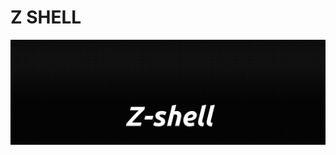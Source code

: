 # Z SHELL


<img src="https://github.com/SebastianUA/shell-in-Unix-Linux/blob/master/zsh/%D0%A3%D1%81%D1%82%D0%B0%D0%BD%D0%BE%D0%B2%D0%BA%D0%B0%20zsh%20%D0%B2%20Unix:Linux.png" alt="Zsh" />
